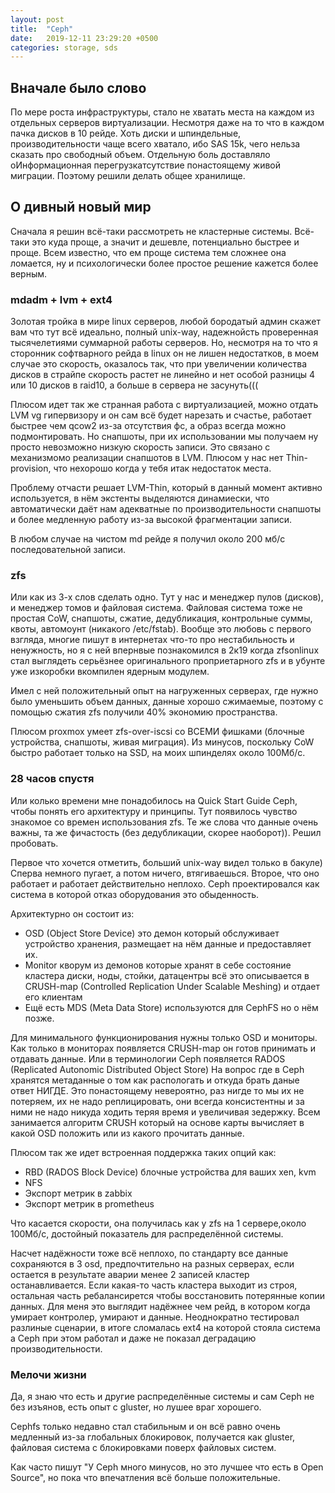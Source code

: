 ```yaml
---
layout: post
title:  "Ceph"
date:   2019-12-11 23:29:20 +0500
categories: storage, sds
---
```


## Вначале было слово
По мере роста инфраструктуры, стало не хватать места на каждом из отдельных серверов виртуализации. Несмотря даже на то что в каждом пачка дисков в 10 рейде. Хоть диски и шпиндельные, производительности чаще всего хватало, ибо SAS 15k, чего нельза сказать про свободный объем. Отдельную боль доставляло оИнформационная перегрузкатсутствие понастоящему живой миграции. Поэтому решили делать общее хранилище.

## О дивный новый мир
Сначала я решин всё-таки рассмотреть не кластерные системы. Всё-таки это куда проще, а значит и дешевле, потенциально быстрее и проще. Всем известно, что ем проще система тем сложнее она ломается, ну и психологически более простое решение кажется более верным.

### mdadm + lvm + ext4
Золотая тройка в мире linux серверов, любой бородатый админ скажет вам что тут всё идеально, полный unix-way, надежнойсть проверенная тысячелетиями суммарной работы серверов. Но, несмотря на то что я сторонник софтварного рейда в linux он не лишен недостатков, в моем случае это скорость, оказалось так, что при увеличении количества дисков в страйпе скорость растет не линейно и нет особой разницы 4 или 10 дисков в raid10, а больше в сервера не засунуть(((


Плюсом идет так же странная работа с виртуализацией, можно отдать LVM vg гипервизору и он сам всё будет нарезать и счастье, работает быстрее чем qcow2 из-за отсутствия фс, а образ всегда можно подмонтировать. Но снапшоты, при их использовании мы получаем ну просто невозможно низкую скорость записи. Это связано с механизмомо реализации снапшотов в LVM. Плюсом у нас нет Thin-provision, что нехорошо когда у тебя итак недостаток места.


Проблему отчасти решает LVM-Thin, который в данный момент активно используется, в нём экстенты выделяются динамиески, что автоматически даёт нам адекватные по производительности снапшоты и более медленную работу из-за высокой фрагментации записи.


В любом случае на чистом md рейде я получил около 200 мб/с последовательной записи.

### zfs
Или как из 3-х слов сделать одно. Тут у нас и менеджер пулов (дисков), и менеджер томов и файловая система. Файловая система тоже не простая CoW, снапшоты, сжатие, дедубликация, контрольные суммы, квоты, автомоунт (никакого /etc/fstab). Вообще это любовь с первого взгляда, многие пишут в интернетах что-то про нестабильность и ненужность, но я с ней впернвые познакомился в 2к19 когда zfsonlinux стал выглядеть серьёзнее оригинального проприетарного zfs и в убунте уже изкоробки вкомпилен ядерным модулем.


Имел с ней положительный опыт на нагруженных серверах, где нужно было уменьшить объем данных, данные хорошо сжимаемые, поэтому с помощью сжатия zfs получили 40% экономию пространства.


Плюсом proxmox умеет zfs-over-iscsi со ВСЕМИ фишками (блочные устройства, снапшоты, живая миграция).
Из минусов, поскольку CoW быстро работает только на SSD, на моих шпинделях около 100Мб/с.

### 28 часов спустя
Или колько времени мне понадобилось на Quick Start Guide Ceph, чтобы понять его архитектуру и принципы. Тут появилось чувство знакомое со времен использования zfs. Те же слова что данные очень важны, та же фичастость (без дедубликации, скорее наоборот)). Решил пробовать.


Первое что хочется отметить, больший unix-way видел только в бакуле) Сперва немного пугает, а потом ничего, втягиваешься. Второе, что оно работает и работает действительно неплохо. Ceph проектировался как система в которой отказ оборудования это обыденность.


Архитектурно он состоит из:
* OSD (Object Store Device) это демон который обслуживает устройство хранения, размещает на нём данные и предоставляет их.
* Monitor кворум из демонов которые хранят в себе состояние кластера диски, ноды, стойки, датацентры всё это описывается в CRUSH-map (Controlled Replication Under Scalable Meshing) и отдает его клиентам
* Ещё есть MDS (Meta Data Store) используются для CephFS но о нём позже.


Для минимального функционирования нужны только OSD и мониторы. Как только в мониторах появляется CRUSH-map он готов принимать и отдавать данные. Или в терминологии Ceph появляется RADOS (Replicated Autonomic Distributed Object Store) На вопрос где в Ceph хранятся метаданные о том как распологать и откуда брать даные ответ НИГДЕ. Это понастоящему невероятно, раз нигде то мы их не потеряем, их не надо реплицировать, они всегда консистентны и за ними не надо никуда ходить теряя время и увеличивая зедержку. Всем занимается алгоритм CRUSH который на основе карты вычисляет в какой OSD положить или из какого прочитать данные.


Плюсом так же идет встроенная поддержка таких опций как:
* RBD (RADOS Block Device) блочные устройства для ваших xen, kvm
* NFS
* Экспорт метрик в zabbix
* Экспорт метрик в prometheus


Что касается скорости, она получилась как у zfs на 1 сервере,около 100Мб/с, достойный показатель для распределённой системы.


Насчет надёжности тоже всё неплохо, по стандарту все данные сохраняются в 3 osd, предпочтительно на разных серверах, если остается в результате аварии менее 2 записей кластер останавливается. Если какая-то часть кластера выходит из строя, остальная часть ребалансирется чтобы восстановить потерянные копии данных. Для меня это выглядит надёжнее чем рейд, в котором когда умирает контролер, умирают и данные. Неоднократно тестировал разлиные сценарии, в итоге сломалась ext4 на которой стояла система а Ceph при этом работал и даже не показал деградацию производительности.

### Мелочи жизни

Да, я знаю что есть и другие распределённые системы и сам Ceph не без изъянов, есть опыт с gluster, но лушее враг хорошего.


Cephfs только недавно стал стабильным и он всё равно очень медленный из-за глобальных блокировок, получается как gluster, файловая система с блокировками поверх файловых систем.


Как часто пишут "У Ceph много минусов, но это лучшее что есть в Open Source", но пока что впечатления всё больше положительные.